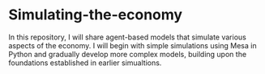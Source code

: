 # Simulating-the-economy
In this repository, I will share agent-based models that simulate various aspects of the economy. I will begin with simple simulations using Mesa in Python and gradually develop more complex models, building upon the foundations established in earlier simualtions.
